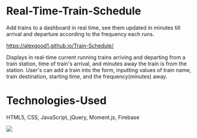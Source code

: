 # Real-Time-Train-Schedule
Add trains to a dashboard in real time, see them updated in minutes till arrival and departure according to the frequency each runs. 

https://alexgood1.github.io/Train-Schedule/

Displays in real-time current running trains arriving and departing from a train station, time of train's arrival, and minutes away the train is from the station. User's can add a train into the form, inputting values of train name, train destination, starting time, and the frequency(minutes) away.

# Technologies-Used
HTML5, CSS, JavaScript, jQuery, Moment.js, Firebase

![](images/train-schedule-img.jpeg)
